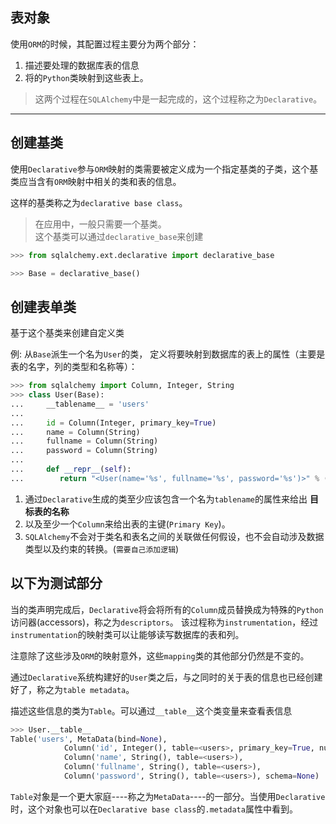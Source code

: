 ## 表对象
使用`ORM`的时候，其配置过程主要分为两个部分：
1. 描述要处理的数据库表的信息
2. 将的`Python`类映射到这些表上。

> 这两个过程在`SQLAlchemy`中是一起完成的，这个过程称之为`Declarative`。

---------------------------------

## 创建基类
使用`Declarative`参与`ORM`映射的类需要被定义成为一个指定基类的子类，这个基类应当含有`ORM`映射中相关的类和表的信息。

这样的基类称之为`declarative base class`。
> 在应用中，一般只需要一个基类。<br>
> 这个基类可以通过`declarative_base`来创建

```python
>>> from sqlalchemy.ext.declarative import declarative_base

>>> Base = declarative_base()
```



## 创建表单类
基于这个基类来创建自定义类

例:
从`Base`派生一个名为`User`的类，
定义将要映射到数据库的表上的属性（主要是表的名字，列的类型和名称等）：
```python
>>> from sqlalchemy import Column, Integer, String
>>> class User(Base):
...     __tablename__ = 'users'
...
...     id = Column(Integer, primary_key=True)
...     name = Column(String)
...     fullname = Column(String)
...     password = Column(String)
...
...     def __repr__(self):
...        return "<User(name='%s', fullname='%s', password='%s')>" % (self.name, self.fullname, self.password)
```
1. 通过`Declarative`生成的类至少应该包含一个名为`tablename`的属性来给出 **目标表的名称**
2. 以及至少一个`Column`来给出表的主键(`Primary Key`)。
3. `SQLAlchemy`不会对于类名和表名之间的关联做任何假设，也不会自动涉及数据类型以及约束的转换。(`需要自己添加逻辑`)




以下为测试部分
------------------------------------
当的类声明完成后，`Declarative`将会将所有的`Column`成员替换成为特殊的`Python`访问器(accessors)，称之为`descriptors`。
该过程称为`instrumentation`，经过`instrumentation`的映射类可以让能够读写数据库的表和列。

注意除了这些涉及`ORM`的映射意外，这些`mapping`类的其他部分仍然是不变的。




通过`Declarative`系统构建好的`User`类之后，与之同时的关于表的信息也已经创建好了，称之为`table metadata`。

描述这些信息的类为`Table`。可以通过`__table__`这个类变量来查看表信息

```python
>>> User.__table__ 
Table('users', MetaData(bind=None),
            Column('id', Integer(), table=<users>, primary_key=True, nullable=False),
            Column('name', String(), table=<users>),
            Column('fullname', String(), table=<users>),
            Column('password', String(), table=<users>), schema=None)
```

`Table`对象是一个更大家庭----称之为`MetaData`----的一部分。当使用`Declarative`时，这个对象也可以在`Declarative base class`的`.metadata`属性中看到。
